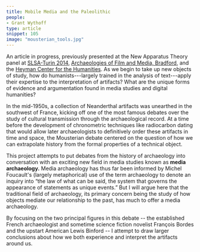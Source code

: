 ```yaml
---
title: Mobile Media and the Paleolithic
people:
- Grant Wythoff
type: article
snippet: 105
image: "mousterian_tools.jpg"
---
```


An article in progress, previously presented at the New Apparatus Theory panel at [SLSA-Turin
2014](http://bernardg.com/blog/new-apparatus-theory), [Archaeologies of Film and Media,
Bradford](http://archmediafilm.org/), and the [Heyman Center for the
Humanities](http://societyoffellows.columbia.edu/events/mobile-media-and-the-paleolithic/).  As
we begin to take up new objects of study, how do humanists---largely trained in the analysis of
text---apply their expertise to the interpretation of artifacts?  What are the unique forms of
evidence and argumentation found in media studies and digital humanities?

In the mid-1950s, a collection of Neanderthal artifacts was unearthed in the southwest of
France, kicking off one of the most famous debates over the study of cultural transmission
through the archaeological record. At a time before the development of chronometric techniques
like radiocarbon dating that would allow later archaeologists to definitively order these
artifacts in time and space, the Mousterian debate centered on the question of how we can
extrapolate history from the formal properties of a technical object.

This project attempts to put debates from the history of archaeology into conversation with an
exciting new field in media studies known as **media archaeology.** Media archaeology has thus
far been informed by Michel Foucault's (largely metaphorical) use of the term archaeology to
denote an inquiry into “the law of what can be said, the system that governs the appearance of
statements as unique events.” But I will argue here that the traditional field of archaeology,
its primary concern being the study of how objects mediate our relationship to the past, has
much to offer a media archaeology.

By focusing on the two principal figures in this debate -- the established French archaeologist
and sometime science fiction novelist François Bordes and the upstart American Lewis Binford --
I attempt to draw larger conclusions about how we both experience and interpret the artifacts
around us.
